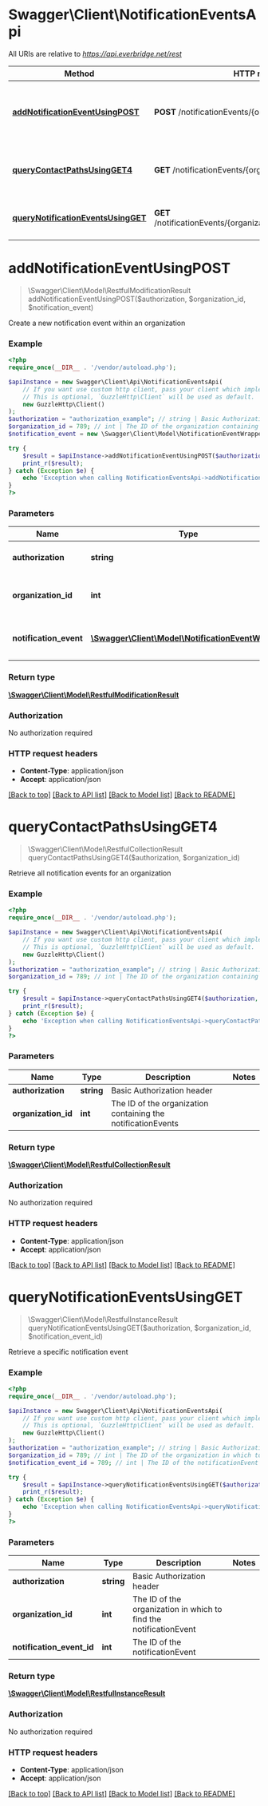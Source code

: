 # Swagger\Client\NotificationEventsApi

All URIs are relative to *https://api.everbridge.net/rest*

Method | HTTP request | Description
------------- | ------------- | -------------
[**addNotificationEventUsingPOST**](NotificationEventsApi.md#addNotificationEventUsingPOST) | **POST** /notificationEvents/{organizationId} | Create a new notification event within an organization
[**queryContactPathsUsingGET4**](NotificationEventsApi.md#queryContactPathsUsingGET4) | **GET** /notificationEvents/{organizationId} | Retrieve all notification events for an organization
[**queryNotificationEventsUsingGET**](NotificationEventsApi.md#queryNotificationEventsUsingGET) | **GET** /notificationEvents/{organizationId}/{notificationEventId} | Retrieve a specific notification event


# **addNotificationEventUsingPOST**
> \Swagger\Client\Model\RestfulModificationResult addNotificationEventUsingPOST($authorization, $organization_id, $notification_event)

Create a new notification event within an organization

### Example
```php
<?php
require_once(__DIR__ . '/vendor/autoload.php');

$apiInstance = new Swagger\Client\Api\NotificationEventsApi(
    // If you want use custom http client, pass your client which implements `GuzzleHttp\ClientInterface`.
    // This is optional, `GuzzleHttp\Client` will be used as default.
    new GuzzleHttp\Client()
);
$authorization = "authorization_example"; // string | Basic Authorization header
$organization_id = 789; // int | The ID of the organization containing the notificationEvents
$notification_event = new \Swagger\Client\Model\NotificationEventWrapper(); // \Swagger\Client\Model\NotificationEventWrapper | JSON object describing the new notificationEvent

try {
    $result = $apiInstance->addNotificationEventUsingPOST($authorization, $organization_id, $notification_event);
    print_r($result);
} catch (Exception $e) {
    echo 'Exception when calling NotificationEventsApi->addNotificationEventUsingPOST: ', $e->getMessage(), PHP_EOL;
}
?>
```

### Parameters

Name | Type | Description  | Notes
------------- | ------------- | ------------- | -------------
 **authorization** | **string**| Basic Authorization header |
 **organization_id** | **int**| The ID of the organization containing the notificationEvents |
 **notification_event** | [**\Swagger\Client\Model\NotificationEventWrapper**](../Model/NotificationEventWrapper.md)| JSON object describing the new notificationEvent |

### Return type

[**\Swagger\Client\Model\RestfulModificationResult**](../Model/RestfulModificationResult.md)

### Authorization

No authorization required

### HTTP request headers

 - **Content-Type**: application/json
 - **Accept**: application/json

[[Back to top]](#) [[Back to API list]](../../README.md#documentation-for-api-endpoints) [[Back to Model list]](../../README.md#documentation-for-models) [[Back to README]](../../README.md)

# **queryContactPathsUsingGET4**
> \Swagger\Client\Model\RestfulCollectionResult queryContactPathsUsingGET4($authorization, $organization_id)

Retrieve all notification events for an organization

### Example
```php
<?php
require_once(__DIR__ . '/vendor/autoload.php');

$apiInstance = new Swagger\Client\Api\NotificationEventsApi(
    // If you want use custom http client, pass your client which implements `GuzzleHttp\ClientInterface`.
    // This is optional, `GuzzleHttp\Client` will be used as default.
    new GuzzleHttp\Client()
);
$authorization = "authorization_example"; // string | Basic Authorization header
$organization_id = 789; // int | The ID of the organization containing the notificationEvents

try {
    $result = $apiInstance->queryContactPathsUsingGET4($authorization, $organization_id);
    print_r($result);
} catch (Exception $e) {
    echo 'Exception when calling NotificationEventsApi->queryContactPathsUsingGET4: ', $e->getMessage(), PHP_EOL;
}
?>
```

### Parameters

Name | Type | Description  | Notes
------------- | ------------- | ------------- | -------------
 **authorization** | **string**| Basic Authorization header |
 **organization_id** | **int**| The ID of the organization containing the notificationEvents |

### Return type

[**\Swagger\Client\Model\RestfulCollectionResult**](../Model/RestfulCollectionResult.md)

### Authorization

No authorization required

### HTTP request headers

 - **Content-Type**: application/json
 - **Accept**: application/json

[[Back to top]](#) [[Back to API list]](../../README.md#documentation-for-api-endpoints) [[Back to Model list]](../../README.md#documentation-for-models) [[Back to README]](../../README.md)

# **queryNotificationEventsUsingGET**
> \Swagger\Client\Model\RestfulInstanceResult queryNotificationEventsUsingGET($authorization, $organization_id, $notification_event_id)

Retrieve a specific notification event

### Example
```php
<?php
require_once(__DIR__ . '/vendor/autoload.php');

$apiInstance = new Swagger\Client\Api\NotificationEventsApi(
    // If you want use custom http client, pass your client which implements `GuzzleHttp\ClientInterface`.
    // This is optional, `GuzzleHttp\Client` will be used as default.
    new GuzzleHttp\Client()
);
$authorization = "authorization_example"; // string | Basic Authorization header
$organization_id = 789; // int | The ID of the organization in which to find the notificationEvent
$notification_event_id = 789; // int | The ID of the notificationEvent

try {
    $result = $apiInstance->queryNotificationEventsUsingGET($authorization, $organization_id, $notification_event_id);
    print_r($result);
} catch (Exception $e) {
    echo 'Exception when calling NotificationEventsApi->queryNotificationEventsUsingGET: ', $e->getMessage(), PHP_EOL;
}
?>
```

### Parameters

Name | Type | Description  | Notes
------------- | ------------- | ------------- | -------------
 **authorization** | **string**| Basic Authorization header |
 **organization_id** | **int**| The ID of the organization in which to find the notificationEvent |
 **notification_event_id** | **int**| The ID of the notificationEvent |

### Return type

[**\Swagger\Client\Model\RestfulInstanceResult**](../Model/RestfulInstanceResult.md)

### Authorization

No authorization required

### HTTP request headers

 - **Content-Type**: application/json
 - **Accept**: application/json

[[Back to top]](#) [[Back to API list]](../../README.md#documentation-for-api-endpoints) [[Back to Model list]](../../README.md#documentation-for-models) [[Back to README]](../../README.md)


